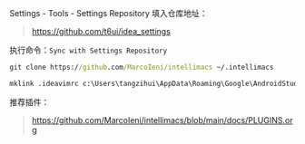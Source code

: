 Settings - Tools - Settings Repository 填入仓库地址：
> https://github.com/t6ui/idea_settings

执行命令：`Sync with Settings Repository`

``` bat
git clone https://github.com/MarcoIeni/intellimacs ~/.intellimacs
```

``` bat
mklink .ideavimrc c:\Users\tangzihui\AppData\Roaming\Google\AndroidStudio2020.3\settingsRepository\repository\.ideavimrc
```

推荐插件：
> https://github.com/MarcoIeni/intellimacs/blob/main/docs/PLUGINS.org